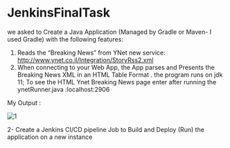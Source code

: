 # JenkinsFinalTask
we asked to  Create a Java Application (Managed by Gradle or Maven- I used Gradle) with the following features:
1. Reads the “Breaking News” from YNet new service:
http://www.ynet.co.il/Integration/StoryRss2.xml
2. When connecting to your Web App, the App parses and Presents the Breaking
News XML in an HTML Table Format .
the program runs on jdk 11; 
To see the HTML Ynet Breaking News page enter after running the ynetRunner.java :localhost:2906 


My Output :

![1](https://user-images.githubusercontent.com/66691418/201999680-c1b02668-bcc7-497e-b08d-58accfaac166.png)



2- Create a Jenkins CI/CD pipeline Job to Build and Deploy (Run) the application on a new
instance
